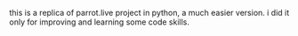 this is a replica of parrot.live project in python, a much easier version. 
i did it only for improving and learning some code skills.
